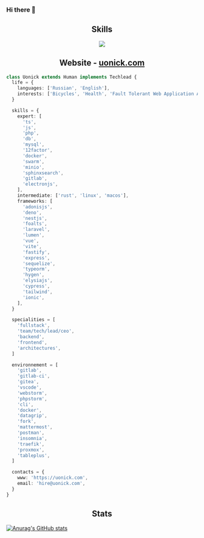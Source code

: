 ### Hi there 👋

<!-- Hey Ya -->

<h2 align="center">Skills </h2>
<p align="center">
  <img src="https://skillicons.dev/icons?i=git,docker,adonis,ansible,css,figma,gitlab,html,js,laravel,linux,mysql,nestjs,nginx,nodejs,php,sass,ts,vite,vue,tailwind,bootstrap,deno,bots,electron,express,github,grafana,graphql,nuxtjs,postgres,wordpress,rabbitmq,redis,sass,sentry,sequelize,vscode,webpack,sqlite&perline=10" />
</p>


<h2 align="center">Website -  <a href="https://uonick.com">uonick.com</a></h2>

```ts
class Uonick extends Human implements Techlead {
  life = {
    languages: ['Russian', 'English'],
    interests: ['Bicycles', 'Health', 'Fault Tolerant Web Application Architectures', 'Architectures', 'The Twelve-Factor App', 'Motorcycles'],
  }

  skills = {
    expert: [
      'ts',
      'js',
      'php',
      'db',
      'mysql',
      '12factor',
      'docker',
      'swarm',
      'minio',
      'sphinxsearch',
      'gitlab',
      'electronjs',
    ],
    intermediate: ['rust', 'linux', 'macos'],
    frameworks: [
      'adonisjs',
      'deno',
      'nestjs',
      'foalts',
      'laravel',
      'lumen',
      'vue',
      'vite',
      'fastify',
      'express',
      'sequelize',
      'typeorm',
      'hygen',
      'elysiajs',
      'cypress',
      'tailwind',
      'ionic',
    ],
  }

  specialities = [
    'fullstack',
    'team/tech/lead/ceo',
    'backend',
    'frontend',
    'architectures',
  ]

  environnement = [
    'gitlab',
    'gitlab-ci',
    'gitea',
    'vscode',
    'webstorm',
    'phpstorm',
    'cli',
    'docker',
    'datagrip',
    'fork',
    'mattermost',
    'postman',
    'insomnia',
    'traefik',
    'proxmox',
    'tableplus',
  ]

  contacts = {
    www: 'https://uonick.com',
    email: 'hire@uonick.com',
  }
}


```
<h2 align="center">Stats</h2>

[![Anurag's GitHub stats](https://github-readme-stats.vercel.app/api?username=uonick)](https://github.com/uonick)
